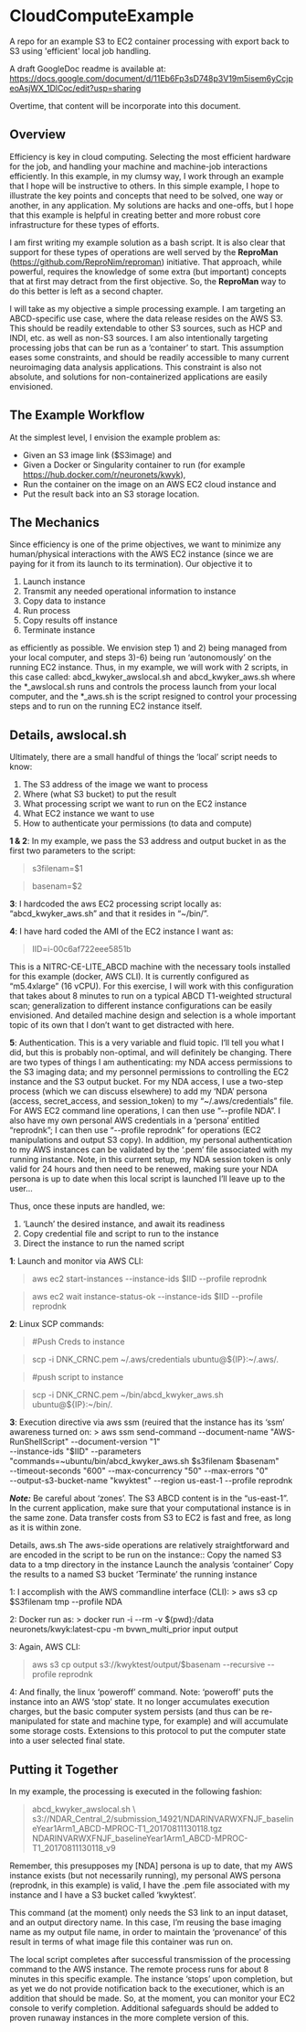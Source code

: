 # CloudComputeExample
A repo for an example S3 to EC2 container processing with export back to S3 using 'efficient' local job handling.

A draft GoogleDoc readme is available at: https://docs.google.com/document/d/11Eb6Fp3sD748p3V19m5isem6yCcjpeoAsjWX_1DlCoc/edit?usp=sharing

Overtime, that content will be incorporate into this document.

## Overview
Efficiency is key in cloud computing. Selecting the most efficient hardware for the job, and handling your machine and machine-job interactions efficiently. In this example, in my clumsy way, I work through an example that I hope will be instructive to others. In this simple example, I hope to illustrate the key points and concepts that need to be solved, one way or another, in any application. My solutions are hacks and one-offs, but I hope that this example is helpful in creating better and more robust core infrastructure for these types of efforts.

I am first writing my example solution as a bash script. It is also clear that support for these types of operations are well served by the **ReproMan** (https://github.com/ReproNim/reproman) initiative. That approach, while powerful, requires the knowledge of some extra (but important) concepts that at first may detract from the first objective. So, the **ReproMan** way to do this better is left as a second chapter.

I will take as my objective a simple processing example. I am targeting an ABCD-specific use case, where the data release resides on the AWS S3. This should be readily extendable to other S3 sources, such as HCP and INDI, etc. as well as non-S3 sources. I am also intentionally targeting processing jobs that can be run as a ‘container’ to start. This assumption eases some constraints, and should be readily accessible to many current neuroimaging data analysis applications. This constraint is also not absolute, and solutions for non-containerized applications are easily envisioned.

## The Example Workflow
At the simplest level, I envision the example problem as: 
* Given an S3 image link ($S3image) and 
* Given a Docker or Singularity container to run (for example https://hub.docker.com/r/neuronets/kwyk), 
* Run the container on the image on an AWS EC2 cloud instance and 
* Put the result back into an S3 storage location.

## The Mechanics
Since efficiency is one of the prime objectives, we want to minimize any human/physical interactions with the AWS EC2 instance (since we are paying for it from its launch to its termination). Our objective it to
1. Launch instance
1. Transmit any needed operational information to instance
1. Copy data to instance
1. Run process
1. Copy results off instance
1. Terminate instance

as efficiently as possible. We envision step 1) and 2) being managed from your local computer, and steps 3)-6) being run ‘autonomously’ on the running EC2 instance.
Thus, in my example, we will work with 2 scripts, in this case called: abcd_kwyker_awslocal.sh and abcd_kwyker_aws.sh where the \*_awslocal.sh runs and controls the process launch from your local computer, and the \*_aws.sh is the script resigned to control your processing steps and to run on the running EC2 instance itself.

## Details, awslocal.sh
Ultimately, there are a small handful of things the ‘local’ script needs to know:
1. The S3 address of the image we want to process
1. Where (what S3 bucket) to put the result
1. What processing script we want to run on the EC2 instance
1. What EC2 instance we want to use
1. How to authenticate your permissions (to data and compute)

**1 & 2**: In my example, we pass the S3 address and output bucket in as the first two parameters to the script:
> s3filenam=$1

> basenam=$2

**3**: I hardcoded the aws EC2 processing script locally as: “abcd_kwyker_aws.sh” and that it resides in “~/bin/”.

**4**: I have hard coded the AMI of the EC2 instance I want as: 
> IID=i-00c6af722eee5851b

This is a NITRC-CE-LITE_ABCD machine with the necessary tools installed for this example (docker, AWS CLI). It is currently configured as “m5.4xlarge” (16 vCPU). For this exercise, I will work with this configuration that takes about 8 minutes to run on a typical ABCD T1-weighted structural scan; generalization to different instance configurations can be easily envisioned. And detailed machine design and selection is a whole important topic of its own that I don’t want to get distracted with here.

**5**: Authentication. This is a very variable and fluid topic. I’ll tell you what I did, but this is probably non-optimal, and will definitely be changing. There are two types of things I am authenticating: my NDA access permissions to the S3 imaging data; and my personnel permissions to controlling the EC2 instance and the S3 output bucket. For my NDA access, I use a two-step process (which we can discuss elsewhere) to add my ‘NDA’ persona (access, secret_access, and session_token) to my “~/.aws/credentials” file. For AWS EC2 command line operations, I can then use “--profile NDA”. I also have my own personal AWS credentials in a ‘persona’ entitled “reprodnk”; I can then use “--profile reprodnk” for operations (EC2 manipulations and output S3 copy). In addition, my personal authentication to my AWS instances can be validated by the ‘.pem’ file associated with my running instance.  Note, in this current setup, my NDA session token is only valid for 24 hours and then need to be renewed, making sure your NDA persona is up to date when this local script is launched I’ll leave up to the user…

Thus, once these inputs are handled, we:
1. ‘Launch’ the desired instance, and await its readiness
1. Copy credential file and script to run to the instance
1. Direct the instance to run the named script

**1**: Launch and monitor via AWS CLI:

> aws ec2 start-instances --instance-ids $IID --profile reprodnk

> aws ec2 wait instance-status-ok --instance-ids $IID --profile reprodnk

**2**: Linux SCP commands:

> #Push Creds to instance

> scp -i DNK_CRNC.pem ~/.aws/credentials ubuntu@${IP}:~/.aws/.

> #push script to instance

> scp -i DNK_CRNC.pem ~/bin/abcd_kwyker_aws.sh ubuntu@${IP}:~/bin/.

**3**: Execution directive via aws ssm (reuired that the instance has its ‘ssm’ awareness turned on:
    > aws ssm send-command --document-name "AWS-RunShellScript" --document-version "1" \
 --instance-ids "$IID" --parameters "commands=~ubuntu/bin/abcd_kwyker_aws.sh $s3filenam $basenam" \
 --timeout-seconds "600" --max-concurrency "50" --max-errors "0" \
 --output-s3-bucket-name "kwyktest" --region us-east-1 --profile reprodnk

***Note:*** Be careful about ‘zones’. The S3 ABCD content is in the “us-east-1”. In the current application, make sure that your computational instance is in the same zone. Data transfer costs from S3 to EC2 is fast and free, as long as it is within zone.

Details, aws.sh
The aws-side operations are relatively straightforward and are encoded in the script to be run on the instance::
Copy the named S3 data to a tmp directory in the instance 
Launch the analysis ‘container’
Copy the results to a named S3 bucket
‘Terminate’ the running instance

1: I accomplish with the AWS commandline interface (CLI):
     > aws s3 cp $S3filenam tmp --profile NDA

2: Docker run as:
    > docker run -i --rm -v $(pwd):/data neuronets/kwyk:latest-cpu -m bvwn_multi_prior input output

3: Again, AWS CLI:
  > aws s3 cp output s3://kwyktest/output/$basenam --recursive --profile reprodnk

4: And finally, the linux ‘poweroff’ command. Note: ‘poweroff’ puts the instance into an AWS ‘stop’ state. It no longer accumulates execution charges, but the basic computer system persists (and thus can be re-manipulated for state and machine type, for example) and will accumulate some storage costs. Extensions to this protocol to put the computer state into a user selected final state.


## Putting it Together
In my example, the processing is executed in the following fashion:

> abcd_kwyker_awslocal.sh \ s3://NDAR_Central_2/submission_14921/NDARINVARWXFNJF_baselineYear1Arm1_ABCD-MPROC-T1_20170811130118.tgz \
NDARINVARWXFNJF_baselineYear1Arm1_ABCD-MPROC-T1_20170811130118_v9

Remember, this presupposes my [NDA] persona is up to date, that my AWS instance exists (but not necessarily running), my personal AWS persona (reprodnk, in this example) is valid, I have the .pem file associated with my instance and I have a S3 bucket called ‘kwyktest’.

This command (at the moment) only needs the S3 link to an input dataset, and an output directory name. In this case, I’m reusing the base imaging name as my output file name, in order to maintain the ‘provenance’ of this result in terms of what image file this container was run on.

The local script completes after successful transmission of the processing command to the AWS instance. The remote process runs for about 8 minutes in this specific example. The instance ‘stops’ upon completion, but as yet we do not provide notification back to the executioner, which is an addition that should be made. So, at the moment, you can monitor your EC2 console to verify completion.  Additional safeguards should be added to proven runaway instances in the more complete version of this.


